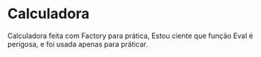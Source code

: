 # Calculadora
Calculadora feita com Factory para prática,
Estou ciente que função Eval é perigosa, e foi usada apenas para práticar.
